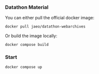 
### Datathon Material 

You can either pull the official docker image:

```sh
docker pull jaeo/datathon-webarchives
```

Or build the image locally:

```sh
docker compose build
```

### Start

```
docker compose up
```